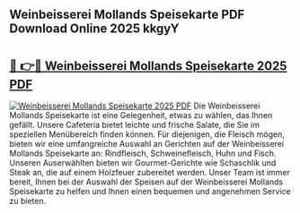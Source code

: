 ## Weinbeisserei Mollands Speisekarte PDF Download Online 2025 kkgyY

# <h2><a href="http://gc9xpt.nevu.top/?p=Weinbeisserei+Mollands+Speisekarte">🔗 👉🔴 Weinbeisserei Mollands Speisekarte 2025 PDF</a></h2>

[![Weinbeisserei Mollands Speisekarte 2025 PDF](https://i.imgur.com/dBaPXMq.png)](http://gc9xpt.nevu.top/?p=Weinbeisserei+Mollands+Speisekarte)
Die Weinbeisserei Mollands Speisekarte ist eine Gelegenheit, etwas zu wählen, das Ihnen gefällt. Unsere Cafeteria bietet leichte und frische Salate, die Sie im speziellen Menübereich finden können. Für diejenigen, die Fleisch mögen, bieten wir eine umfangreiche Auswahl an Gerichten auf der Weinbeisserei Mollands Speisekarte an: Rindfleisch, Schweinefleisch, Huhn und Fisch. Unseren Auserwählten bieten wir Gourmet-Gerichte wie Schaschlik und Steak an, die auf einem Holzfeuer zubereitet werden. Unser Team ist immer bereit, Ihnen bei der Auswahl der Speisen auf der Weinbeisserei Mollands Speisekarte zu helfen und Ihnen einen bequemen und angenehmen Service zu bieten.
